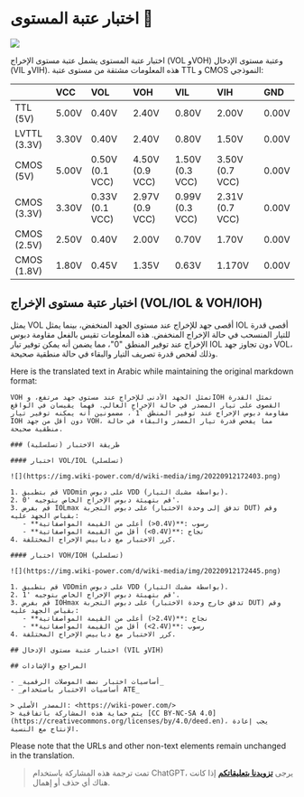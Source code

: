 # اختبار عتبة المستوى 🚧

![](https://img.wiki-power.com/d/wiki-media/img/20220912163403.png)

اختبار عتبة المستوى يشمل عتبة مستوى الإخراج (VOL وVOH) وعتبة مستوى الإدخال (VIL وVIH). هذه المعلومات مشتقة من مستوى عتبة TTL و CMOS النموذجي:

|              | VCC   | VOL             | VOH             | VIL             | VIH             | GND   |
| :----------- | :---- | :-------------- | :-------------- | :-------------- | :-------------- | :---- |
| TTL (5V)     | 5.00V | 0.40V           | 2.40V           | 0.80V           | 2.00V           | 0.00V |
| LVTTL (3.3V) | 3.30V | 0.40V           | 2.40V           | 0.80V           | 1.50V           | 0.00V |
| CMOS (5V)    | 5.00V | 0.50V (0.1 VCC) | 4.50V (0.9 VCC) | 1.50V (0.3 VCC) | 3.50V (0.7 VCC) | 0.00V |
| CMOS (3.3V)  | 3.30V | 0.33V (0.1 VCC) | 2.97V (0.9 VCC) | 0.99V (0.3 VCC) | 2.31V (0.7 VCC) | 0.00V |
| CMOS (2.5V)  | 2.50V | 0.40V           | 2.00V           | 0.70V           | 1.70V           | 0.00V |
| CMOS (1.8V)  | 1.80V | 0.45V           | 1.35V           | 0.63V           | 1.170V          | 0.00V |

## اختبار عتبة مستوى الإخراج (VOL/IOL & VOH/IOH)

يمثل VOL أقصى جهد للإخراج عند مستوى الجهد المنخفض، بينما يمثل IOL أقصى قدرة للتيار المنسحب في حالة الإخراج المنخفض. هذه المعلومات تقيس بالفعل مقاومة دبوس الإخراج عند توفير المنطق "0"، مما يضمن أنه يمكن توفير تيار IOL دون تجاوز جهد VOL، وذلك لفحص قدرة تصريف التيار والبقاء في حالة منطقية صحيحة.

Here is the translated text in Arabic while maintaining the original markdown format:

```
VOH تمثل الجهد الأدنى للإخراج عند مستوى جهد مرتفع، وIOH تمثل القدرة القصوى على تيار المصدر في حالة الإخراج العالي. فهما يقيسان في الواقع مقاومة دبوس الإخراج عند توفير المنطق `1`، مضمونين أنه يمكنه توفير تيار IOH دون أقل من جهد VOH، مما يفحص قدرة تيار المصدر والبقاء في حالة منطقية صحيحة.

### طريقة الاختبار (تسلسلية)

#### اختبار VOL/IOL (تسلسلي)

![](https://img.wiki-power.com/d/wiki-media/img/20220912172403.png)

1. قم بتطبيق VDDmin على دبوس VDD (بواسطة مشبك التيار).
2. قم بتهيئة دبوس الإخراج الخاص بتوجيه '0'.
3. قم بفرض IOLmax على دبوس التجربة (تدفق إلى وحدة الاختبار DUT) وقم بقياس الجهد عليه:
   - **أعلى من القيمة المواصفاتية (>0.4V)**: رسوب
   - **أقل من القيمة المواصفاتية (<0.4V)**: نجاح
4. كرر الاختبار مع دبابيس الإخراج المختلفة.

#### اختبار VOH/IOH (تسلسلي)

![](https://img.wiki-power.com/d/wiki-media/img/20220912172445.png)

1. قم بتطبيق VDDmin على دبوس VDD (بواسطة مشبك التيار).
2. قم بتهيئة دبوس الإخراج الخاص بتوجيه '1'.
3. قم بفرض IOHmax على دبوس التجربة (تدفق خارج وحدة الاختبار DUT) وقم بقياس الجهد عليه:
   - **أعلى من القيمة المواصفاتية (>2.4V)**: نجاح
   - **أقل من القيمة المواصفاتية (<2.4V)**: رسوب
4. كرر الاختبار مع دبابيس الإخراج المختلفة.

## اختبار عتبة مستوى الإدخال (VIL وVIH)

## المراجع والإشادات

- _أساسيات اختبار نصف الموصلات الرقمية_
- _أساسيات الاختبار باستخدام ATE_

> المصدر الأصلي: <https://wiki-power.com/>
> يتم حماية هذه المشاركة باتفاقية [CC BY-NC-SA 4.0](https://creativecommons.org/licenses/by/4.0/deed.en)، يجب إعادة الإنتاج مع النسبة.
```

Please note that the URLs and other non-text elements remain unchanged in the translation.

> تمت ترجمة هذه المشاركة باستخدام ChatGPT، يرجى [**تزويدنا بتعليقاتكم**](https://github.com/linyuxuanlin/Wiki_MkDocs/issues/new) إذا كانت هناك أي حذف أو إهمال.